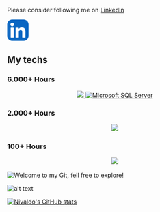 

Please consider following me on [LinkedIn](https://www.linkedin.com/in/nivaldo-neto-31819414b/)

<a href="https://www.linkedin.com/in/nivaldo-neto-31819414b/">
  <img src="https://github.com/tandpfun/skill-icons/raw/main/icons/LinkedIn.svg" alt="Meu LinkedIn" width="50" height="50">
</a>

## My techs

### 6.000+ Hours

<p align="center">
  <a href="https://skillicons.dev">
    <img src="https://skillicons.dev/icons?i=dotnet,cs,bitbucket,git,visualstudio,js,bootstrap" />
    <img src="https://github.com/user-attachments/assets/d19ceffa-3248-42bc-a0ab-bc3fa85ad9ec" alt="Microsoft SQL Server" width="50" height="50">
  </a>
</p>


### 2.000+ Hours
<p align="center">
  <a href="https://skillicons.dev">
    <img src="https://skillicons.dev/icons?i=cpp"/>
  </a>
</p>


### 100+ Hours
<p align="center">
  <a href="https://skillicons.dev">
    <img src="https://skillicons.dev/icons?i=py,p5js,notion"/>
  </a>
</p>

<picture>
 <img alt="Welcome to my Git, fell free to explore!" src="https://camo.githubusercontent.com/29d02b3669d6450d67e043cf5909e740dcb94c1e2306d88ac48b15b4ec55dc65/68747470733a2f2f696d672e736869656c64732e696f2f62616467652f6a6176617363726970742d2532333332333333302e7376673f7374796c653d666f722d7468652d6261646765266c6f676f3d6a617661736372697074266c6f676f436f6c6f723d253233463744463145">
</picture>

![alt text](https://camo.githubusercontent.com/29d02b3669d6450d67e043cf5909e740dcb94c1e2306d88ac48b15b4ec55dc65/68747470733a2f2f696d672e736869656c64732e696f2f62616467652f6a6176617363726970742d2532333332333333302e7376673f7374796c653d666f722d7468652d6261646765266c6f676f3d6a617661736372697074266c6f676f436f6c6f723d253233463744463145)

[![Nivaldo's GitHub stats](https://github-readme-stats.vercel.app/api?username=Nivaldo-Freitas&show_icons=true&theme=tokyonight)](https://github.com/Nivaldo-Freitas/github-readme-stats)
